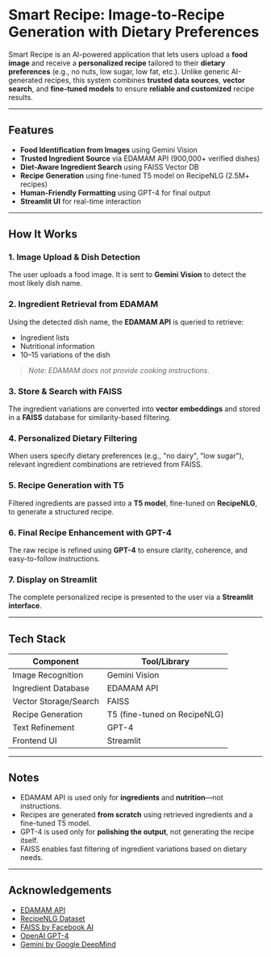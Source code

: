 # Smart Recipe: Image-to-Recipe Generation with Dietary Preferences

Smart Recipe is an AI-powered application that lets users upload a **food image** and receive a **personalized recipe** tailored to their **dietary preferences** (e.g., no nuts, low sugar, low fat, etc.). Unlike generic AI-generated recipes, this system combines **trusted data sources**, **vector search**, and **fine-tuned models** to ensure **reliable and customized** recipe results.

---

## Features

* **Food Identification from Images** using Gemini Vision
* **Trusted Ingredient Source** via EDAMAM API (900,000+ verified dishes)
* **Diet-Aware Ingredient Search** using FAISS Vector DB
* **Recipe Generation** using fine-tuned T5 model on RecipeNLG (2.5M+ recipes)
* **Human-Friendly Formatting** using GPT-4 for final output
* **Streamlit UI** for real-time interaction

---

## How It Works

### 1. Image Upload & Dish Detection

The user uploads a food image. It is sent to **Gemini Vision** to detect the most likely dish name.

### 2. Ingredient Retrieval from EDAMAM

Using the detected dish name, the **EDAMAM API** is queried to retrieve:

* Ingredient lists
* Nutritional information
* 10–15 variations of the dish

> *Note: EDAMAM does not provide cooking instructions.*

### 3. Store & Search with FAISS

The ingredient variations are converted into **vector embeddings** and stored in a **FAISS** database for similarity-based filtering.

### 4. Personalized Dietary Filtering

When users specify dietary preferences (e.g., "no dairy", "low sugar"), relevant ingredient combinations are retrieved from FAISS.

### 5. Recipe Generation with T5

Filtered ingredients are passed into a **T5 model**, fine-tuned on **RecipeNLG**, to generate a structured recipe.

### 6. Final Recipe Enhancement with GPT-4

The raw recipe is refined using **GPT-4** to ensure clarity, coherence, and easy-to-follow instructions.

### 7. Display on Streamlit

The complete personalized recipe is presented to the user via a **Streamlit interface**.

---

## Tech Stack

| Component             | Tool/Library                 |
| --------------------- | ---------------------------- |
| Image Recognition     | Gemini Vision                |
| Ingredient Database   | EDAMAM API                   |
| Vector Storage/Search | FAISS                        |
| Recipe Generation     | T5 (fine-tuned on RecipeNLG) |
| Text Refinement       | GPT-4                        |
| Frontend UI           | Streamlit                    |

---

## Notes

* EDAMAM API is used only for **ingredients** and **nutrition**—not instructions.
* Recipes are generated **from scratch** using retrieved ingredients and a fine-tuned T5 model.
* GPT-4 is used only for **polishing the output**, not generating the recipe itself.
* FAISS enables fast filtering of ingredient variations based on dietary needs.

---

## Acknowledgements

* [EDAMAM API](https://developer.edamam.com/)
* [RecipeNLG Dataset](https://recipenlg.cs.put.poznan.pl/)
* [FAISS by Facebook AI](https://github.com/facebookresearch/faiss)
* [OpenAI GPT-4](https://platform.openai.com/)
* [Gemini by Google DeepMind](https://deepmind.google/technologies/gemini)
